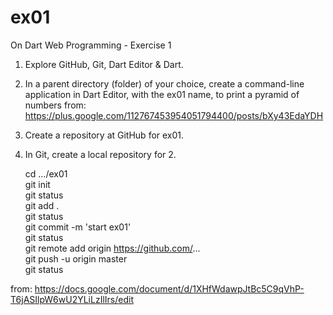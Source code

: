 ex01
====

On Dart Web Programming - Exercise 1

1.  Explore GitHub, Git, Dart Editor & Dart.

2.  In a parent directory (folder) of your choice, 
    create a command-line application in Dart Editor, 
    with the ex01 name, to print a pyramid of numbers from:
    https://plus.google.com/112767453954051794400/posts/bXy43EdaYDH

3.  Create a repository at GitHub for ex01.

4.  In Git, create a local repository for 2.


    cd .../ex01 </br>
    git init </br>
    git status </br>
    git add . </br>
    git status </br>
    git commit -m 'start ex01' </br>
    git status </br>
    git remote add origin https://github.com/... </br>
    git push -u origin master </br>
    git status </br>

from: https://docs.google.com/document/d/1XHfWdawpJtBc5C9qVhP-T6jASIlpW6wU2YLiLzIlIrs/edit

